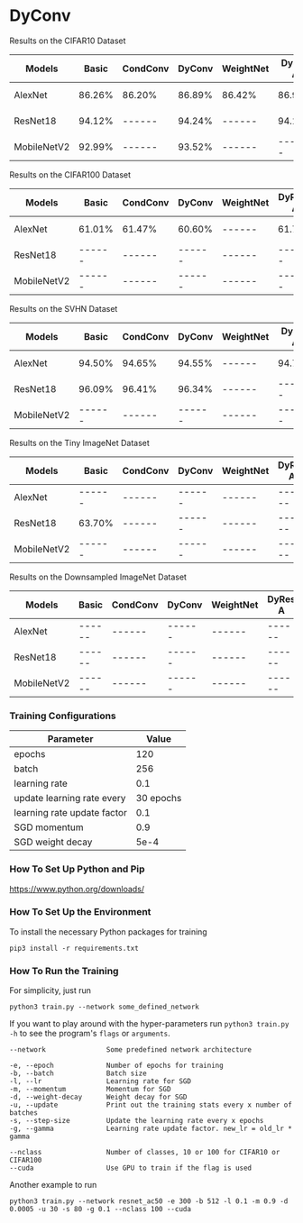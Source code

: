 # DyConv

Results on the CIFAR10 Dataset

| Models        | Basic         | CondConv      | DyConv        | WeightNet     | DyRes A       | DyRes B       | DyRes C       | 
|---------------|---------------|---------------|---------------|---------------|---------------|---------------|---------------|
| AlexNet       | 86.26%        | 86.20%        | 86.89%        | 86.42%        | 86.94%        | 87.21%        | ------        |
| ResNet18      | 94.12%        | ------        | 94.24%        | ------        | 94.16%        | ------        | ------        |
| MobileNetV2   | 92.99%        | ------        | 93.52%        | ------        | ------        | ------        | ------        |

Results on the CIFAR100 Dataset

| Models        | Basic         | CondConv      | DyConv        | WeightNet     | DyRes2 A      | DyRes B       | DyRes C       |
|---------------|---------------|---------------|---------------|---------------|---------------|---------------|---------------|
| AlexNet       | 61.01%        | 61.47%        | 60.60%        | ------        | 61.70%        | ------        | ------        |
| ResNet18      | ------        | ------        | ------        | ------        | ------        | ------        | ------        |
| MobileNetV2   | ------        | ------        | ------        | ------        | ------        | ------        | ------        |

Results on the SVHN Dataset

| Models        | Basic         | CondConv      | DyConv        | WeightNet     | DyRes A       | DyRes B       | DyRes C       |
|---------------|---------------|---------------|---------------|---------------|---------------|---------------|---------------|
| AlexNet       | 94.50%        | 94.65%        | 94.55%        | ------        | 94.79%        | 94.82%        | ------        |
| ResNet18      | 96.09%        | 96.41%        | 96.34%        | ------        | ------        | ------        | ------        |
| MobileNetV2   | ------        | ------        | ------        | ------        | ------        | ------        | ------        |

Results on the Tiny ImageNet Dataset

| Models        | Basic         | CondConv      | DyConv        | WeightNet     | DyRes A       | DyRes B       | DyRes C       |
|---------------|---------------|---------------|---------------|---------------|---------------|---------------|---------------|
| AlexNet       | ------        | ------        | ------        | ------        | ------        | ------        | ------        |
| ResNet18      | 63.70%        | ------        | ------        | ------        | ------        | ------        | ------        |
| MobileNetV2   | ------        | ------        | ------        | ------        | ------        | ------        | ------        |

Results on the Downsampled ImageNet Dataset

| Models        | Basic         | CondConv      | DyConv        | WeightNet     | DyRes A       | DyRes B       | DyRes C       |
|---------------|---------------|---------------|---------------|---------------|---------------|---------------|---------------|
| AlexNet       | ------        | ------        | ------        | ------        | ------        | ------        | ------        |
| ResNet18      | ------        | ------        | ------        | ------        | ------        | ------        | ------        |
| MobileNetV2   | ------        | ------        | ------        | ------        | ------        | ------        | ------        |

### Training Configurations

| Parameter                     | Value         |
|------------------------------ |---------------|
| epochs                        | 120           |
| batch                         | 256           |
| learning rate                 | 0.1           |
| update learning rate every    | 30 epochs     |
| learning rate update factor   | 0.1           |
| SGD momentum                  | 0.9           |
| SGD weight decay              | 5e-4          |

### How To Set Up Python and Pip

https://www.python.org/downloads/

### How To Set Up the Environment

To install the necessary Python packages for training

    pip3 install -r requirements.txt

### How To Run the Training

For simplicity, just run

    python3 train.py --network some_defined_network

If you want to play around with the hyper-parameters run ``python3 train.py -h`` to see the program's ``flags`` or ``arguments``.

    --network               Some predefined network architecture
    
    -e, --epoch             Number of epochs for training
    -b, --batch             Batch size
    -l, --lr                Learning rate for SGD
    -m, --momentum          Momentum for SGD
    -d, --weight-decay      Weight decay for SGD
    -u, --update            Print out the training stats every x number of batches
    -s, --step-size         Update the learning rate every x epochs
    -g, --gamma             Learning rate update factor. new_lr = old_lr * gamma
    
    --nclass                Number of classes, 10 or 100 for CIFAR10 or CIFAR100
    --cuda                  Use GPU to train if the flag is used

Another example to run

    python3 train.py --network resnet_ac50 -e 300 -b 512 -l 0.1 -m 0.9 -d 0.0005 -u 30 -s 80 -g 0.1 --nclass 100 --cuda
